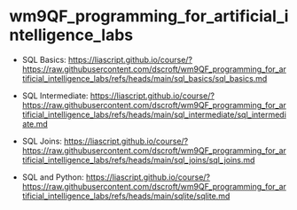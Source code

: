 # wm9QF_programming_for_artificial_intelligence_labs

- SQL Basics: https://liascript.github.io/course/?https://raw.githubusercontent.com/dscroft/wm9QF_programming_for_artificial_intelligence_labs/refs/heads/main/sql_basics/sql_basics.md

- SQL Intermediate: https://liascript.github.io/course/?https://raw.githubusercontent.com/dscroft/wm9QF_programming_for_artificial_intelligence_labs/refs/heads/main/sql_intermediate/sql_intermediate.md

- SQL Joins: https://liascript.github.io/course/?https://raw.githubusercontent.com/dscroft/wm9QF_programming_for_artificial_intelligence_labs/refs/heads/main/sql_joins/sql_joins.md

- SQL and Python: https://liascript.github.io/course/?https://raw.githubusercontent.com/dscroft/wm9QF_programming_for_artificial_intelligence_labs/refs/heads/main/sqlite/sqlite.md

